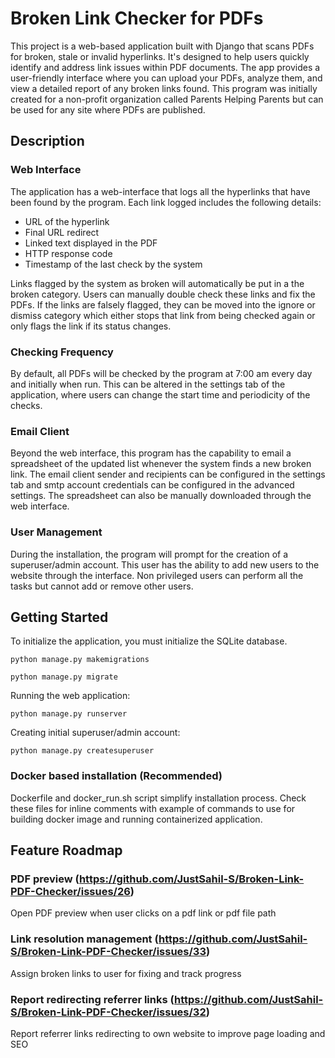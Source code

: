 # Broken Link Checker for PDFs

This project is a web-based application built with Django that scans PDFs for broken, stale or invalid hyperlinks. It's designed to help users quickly identify and address link issues within PDF documents. The app provides a user-friendly interface where you can upload your PDFs, analyze them, and view a detailed report of any broken links found. This program was initially created for a non-profit organization called Parents Helping Parents but can be used for any site where PDFs are published. 

## Description
### Web Interface 
The application has a web-interface that logs all the hyperlinks that have been found by the program.
Each link logged includes the following details:
* URL of the hyperlink
* Final URL redirect 
* Linked text displayed in the PDF
* HTTP response code
* Timestamp of the last check by the system

Links flagged by the system as broken will automatically be put in a the broken category. Users can manually double check these links and fix the PDFs. If the links are falsely flagged, they can be moved into the ignore or dismiss category which either stops that link from being checked again or only flags the link if its status changes. 

### Checking Frequency
By default, all PDFs will be checked by the program at 7:00 am every day and initially when run. This can be altered in the settings tab of the application, where users can change the start time and periodicity of the checks. 

### Email Client
Beyond the web interface, this program has the capability to email a spreadsheet of the updated list whenever the system finds a new broken link. The email client sender and recipients can be configured in the settings tab and smtp account credentials can be configured in the advanced settings. The spreadsheet can also be manually downloaded through the web interface. 

### User Management
During the installation, the program will prompt for the creation of a superuser/admin account. This user has the ability to add new users to the website through the interface. Non privileged users can perform all the tasks but cannot add or remove other users.

## Getting Started
To initialize the application, you must initialize the SQLite database. 
```
python manage.py makemigrations
```
```
python manage.py migrate
```
Running the web application:
```
python manage.py runserver
```
Creating initial superuser/admin account:
```
python manage.py createsuperuser
```

### Docker based installation (Recommended)
Dockerfile and docker_run.sh script simplify installation process.  Check these files for inline comments with example of commands to use for building docker image and running containerized application.

## Feature Roadmap

### PDF preview (https://github.com/JustSahil-S/Broken-Link-PDF-Checker/issues/26)
Open PDF preview when user clicks on a pdf link or pdf file path

### Link resolution management (https://github.com/JustSahil-S/Broken-Link-PDF-Checker/issues/33)
Assign broken links to user for fixing and track progress

### Report redirecting referrer links (https://github.com/JustSahil-S/Broken-Link-PDF-Checker/issues/32)
Report referrer links redirecting to own website to improve page loading and SEO
